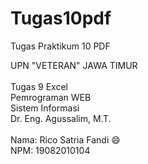 # Tugas10pdf
Tugas Praktikum 10 PDF

UPN "VETERAN" JAWA TIMUR <br> <br>
Tugas 9 Excel <br>
Pemrograman WEB <br>
Sistem Informasi <br>
Dr. Eng. Agussalim, M.T. <br>
<br>
Nama: Rico Satria Fandi :smile:
<br>
NPM: 19082010104
